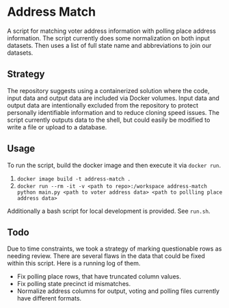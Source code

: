 # Address Match
A script for matching voter address information with polling place address information.
The script currently does some normalization on both input datasets. Then uses a list of full state name and abbreviations to join our datasets.

## Strategy
The repository suggests using a containerized solution where the code, input data and output data are included via Docker volumes. Input data and output data are intentionally excluded from the repository to protect personally identifiable information and to reduce cloning speed issues. The script currently outputs data to the shell, but could easily be modified to write a file or upload to a database.

## Usage
To run the script, build the docker image and then execute it via `docker run`.
1. `docker image build -t address-match .`
2. `docker run --rm -it -v <path to repo>:/workspace address-match python main.py <path to voter address data> <path to pollling place address data>`

Additionally a bash script for local development is provided. See `run.sh`.

## Todo
Due to time constraints, we took a strategy of marking questionable rows as needing review.
There are several flaws in the data that could be fixed within this script. Here is a running log of them.
* Fix polling place rows, that have truncated column values.
* Fix polling state precinct id mismatches.
* Normalize address columns for output, voting and polling files currently have different formats.
